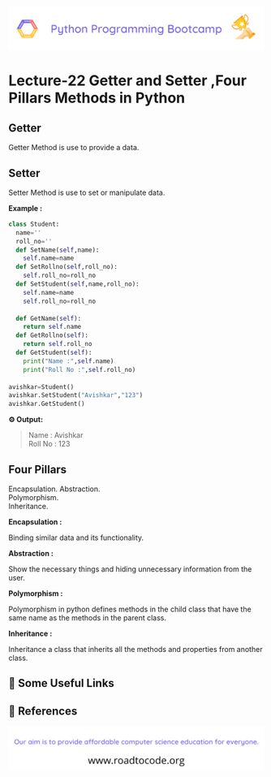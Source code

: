 <!-- HEADER -->
<p align="center">
  <img  src="./../assets/header.png" />
</p>

# Lecture-22 Getter and Setter ,Four Pillars Methods in Python

## Getter

Getter Method is use to provide a data.

## Setter 

Setter Method is use to set or manipulate data.


**Example :**
```python
class Student:
  name=''
  roll_no=''
  def SetName(self,name):
    self.name=name
  def SetRollno(self,roll_no):
    self.roll_no=roll_no
  def SetStudent(self,name,roll_no):
    self.name=name
    self.roll_no=roll_no
  
  def GetName(self):
    return self.name
  def GetRollno(self):
    return self.roll_no
  def GetStudent(self):
    print("Name :",self.name)
    print("Roll No :",self.roll_no)
  
avishkar=Student()
avishkar.SetStudent("Avishkar","123")
avishkar.GetStudent()
```

**⚙️ Output:**
>Name : Avishkar   
Roll No : 123

## Four Pillars

Encapsulation. 
Abstraction.        
Polymorphism.    
Inheritance.

**Encapsulation :**
 
 Binding similar data and its functionality.

**Abstraction :**

 Show the necessary things and hiding unnecessary information from the user.

 **Polymorphism :**

 Polymorphism in python defines methods in the child class that have the same name as the methods in the parent class.

 **Inheritance :**

 Inheritance  a class that inherits all the methods and properties from another class.
## 🔗 Some Useful Links

## 📖 References

<!-- FOOTER -->
<p align="center">
  <img  src="./../assets/footer.png" />
</p>  